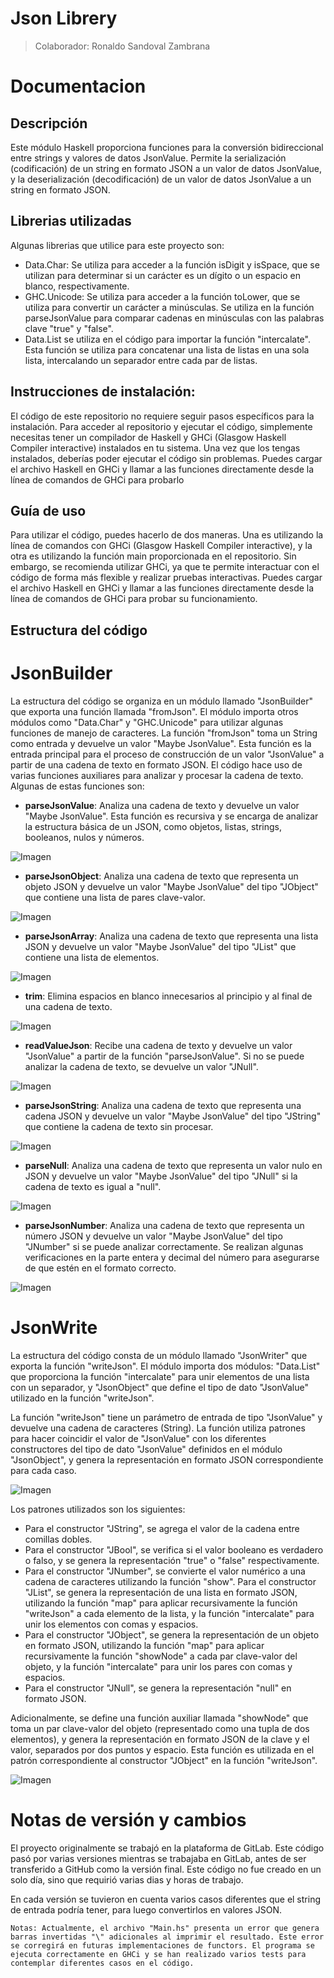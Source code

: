 # Json Librery
> Colaborador: Ronaldo Sandoval Zambrana
# Documentacion 
## Descripción
Este módulo Haskell proporciona funciones para la conversión bidireccional entre strings y valores de datos JsonValue. Permite la serialización (codificación) de un string en formato JSON a un valor de datos JsonValue, y la deserialización (decodificación) de un valor de datos JsonValue a un string en formato JSON.
## Librerias utilizadas 
Algunas librerias que utilice para este proyecto son:
- Data.Char: Se utiliza para acceder a la función isDigit y isSpace, que se utilizan para determinar si un carácter es un dígito o un espacio en blanco, respectivamente.
- GHC.Unicode: Se utiliza para acceder a la función toLower, que se utiliza para convertir un carácter a minúsculas. Se utiliza en la función parseJsonValue para comparar cadenas en minúsculas con las palabras clave "true" y "false".
- Data.List se utiliza en el código para importar la función "intercalate". Esta función se utiliza para concatenar una lista de listas en una sola lista, intercalando un separador entre cada par de listas.
## Instrucciones de instalación:
El código de este repositorio no requiere seguir pasos específicos para la instalación. Para acceder al repositorio y ejecutar el código, simplemente necesitas tener un compilador de Haskell y GHCi (Glasgow Haskell Compiler interactive) instalados en tu sistema. Una vez que los tengas instalados, deberías poder ejecutar el código sin problemas. Puedes cargar el archivo Haskell en GHCi y llamar a las funciones directamente desde la línea de comandos de GHCi para probarlo
## Guía de uso
Para utilizar el código, puedes hacerlo de dos maneras. Una es utilizando la línea de comandos con GHCi (Glasgow Haskell Compiler interactive), y la otra es utilizando la función main proporcionada en el repositorio. Sin embargo, se recomienda utilizar GHCi, ya que te permite interactuar con el código de forma más flexible y realizar pruebas interactivas. Puedes cargar el archivo Haskell en GHCi y llamar a las funciones directamente desde la línea de comandos de GHCi para probar su funcionamiento.
## Estructura del código
# JsonBuilder
La estructura del código se organiza en un módulo llamado "JsonBuilder" que exporta una función llamada "fromJson". El módulo importa otros módulos como "Data.Char" y "GHC.Unicode" para utilizar algunas funciones de manejo de caracteres.
La función "fromJson" toma un String como entrada y devuelve un valor "Maybe JsonValue". Esta función es la entrada principal para el proceso de construcción de un valor "JsonValue" a partir de una cadena de texto en formato JSON.
El código hace uso de varias funciones auxiliares para analizar y procesar la cadena de texto. Algunas de estas funciones son:
- **parseJsonValue**: Analiza una cadena de texto y devuelve un valor "Maybe JsonValue". Esta función es recursiva y se encarga de analizar la estructura básica de un JSON, como objetos, listas, strings, booleanos, nulos y números.

![Imagen](Image\parseJsonValue.PNG)

- **parseJsonObject**: Analiza una cadena de texto que representa un objeto JSON y devuelve un valor "Maybe JsonValue" del tipo "JObject" que contiene una lista de pares clave-valor.

![Imagen](Image\parseJsonObject.PNG)

- **parseJsonArray**: Analiza una cadena de texto que representa una lista JSON y devuelve un valor "Maybe JsonValue" del tipo "JList" que contiene una lista de elementos.

![Imagen](Image\parseJsonArray.PNG)

- **trim**: Elimina espacios en blanco innecesarios al principio y al final de una cadena de texto.

![Imagen](Image\trim.PNG)

- **readValueJson**: Recibe una cadena de texto y devuelve un valor "JsonValue" a partir de la función "parseJsonValue". Si no se puede analizar la cadena de texto, se devuelve un valor "JNull".

![Imagen](Image\readValueJson.PNG)

- **parseJsonString**: Analiza una cadena de texto que representa una cadena JSON y devuelve un valor "Maybe JsonValue" del tipo "JString" que contiene la cadena de texto sin procesar.

![Imagen](Image\parseJsonString.PNG)

- **parseNull**: Analiza una cadena de texto que representa un valor nulo en JSON y devuelve un valor "Maybe JsonValue" del tipo "JNull" si la cadena de texto es igual a "null".

![Imagen](Image\parseNull.PNG)

- **parseJsonNumber**: Analiza una cadena de texto que representa un número JSON y devuelve un valor "Maybe JsonValue" del tipo "JNumber" si se puede analizar correctamente. Se realizan algunas verificaciones en la parte entera y decimal del número para asegurarse de que estén en el formato correcto.

![Imagen](Image\parseJsonNumber.PNG)

# JsonWrite

La estructura del código consta de un módulo llamado "JsonWriter" que exporta la función "writeJson". El módulo importa dos módulos: "Data.List" que proporciona la función "intercalate" para unir elementos de una lista con un separador, y "JsonObject" que define el tipo de dato "JsonValue" utilizado en la función "writeJson".

La función "writeJson" tiene un parámetro de entrada de tipo "JsonValue" y devuelve una cadena de caracteres (String). La función utiliza patrones para hacer coincidir el valor de "JsonValue" con los diferentes constructores del tipo de dato "JsonValue" definidos en el módulo "JsonObject", y genera la representación en formato JSON correspondiente para cada caso.

![Imagen](Image\whiteJson.PNG)

Los patrones utilizados son los siguientes:

- Para el constructor "JString", se agrega el valor de la cadena entre comillas dobles.
- Para el constructor "JBool", se verifica si el valor booleano es verdadero o falso, y se genera la representación "true" o "false" respectivamente.
- Para el constructor "JNumber", se convierte el valor numérico a una cadena de caracteres utilizando la función "show".
Para el constructor "JList", se genera la representación de una lista en formato JSON, utilizando la función "map" para aplicar recursivamente la función "writeJson" a cada elemento de la lista, y la función "intercalate" para unir los elementos con comas y espacios.
- Para el constructor "JObject", se genera la representación de un objeto en formato JSON, utilizando la función "map" para aplicar recursivamente la función "showNode" a cada par clave-valor del objeto, y la función "intercalate" para unir los pares con comas y espacios.
- Para el constructor "JNull", se genera la representación "null" en formato JSON.

Adicionalmente, se define una función auxiliar llamada "showNode" que toma un par clave-valor del objeto (representado como una tupla de dos elementos), y genera la representación en formato JSON de la clave y el valor, separados por dos puntos y espacio. Esta función es utilizada en el patrón correspondiente al constructor "JObject" en la función "writeJson".

![Imagen](.\\Image\showNode.PNG)

# Notas de versión y cambios
El proyecto originalmente se trabajó en la plataforma de GitLab. Este código pasó por varias versiones mientras se trabajaba en GitLab, antes de ser transferido a GitHub como la versión final. Este código no fue creado en un solo día, sino que requirió varias dias y horas de trabajo.

En cada versión se tuvieron en cuenta varios casos diferentes que el string de entrada podría tener, para luego convertirlos en valores JSON.

``` 
Notas: Actualmente, el archivo "Main.hs" presenta un error que genera barras invertidas "\" adicionales al imprimir el resultado. Este error se corregirá en futuras implementaciones de functors. El programa se ejecuta correctamente en GHCi y se han realizado varios tests para contemplar diferentes casos en el código.
```